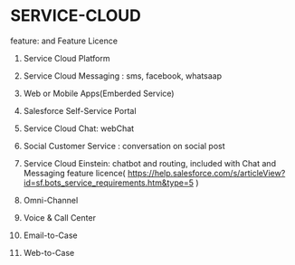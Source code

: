 # SERVICE-CLOUD

feature: and Feature Licence
1. Service Cloud Platform
2. Service Cloud Messaging : sms, facebook, whatsaap
3. Web or Mobile Apps(Emberded Service)
4. Salesforce Self-Service Portal
5. Service Cloud Chat: webChat
6. Social Customer Service : conversation on social post
7. Service Cloud Einstein: chatbot and routing, included with Chat and Messaging feature licence( https://help.salesforce.com/s/articleView?id=sf.bots_service_requirements.htm&type=5 )

8. Omni-Channel
9. Voice & Call Center
10. Email-to-Case
11. Web-to-Case
